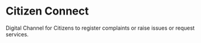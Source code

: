 # Citizen Connect
Digital Channel for Citizens to register complaints or raise issues or request services.
